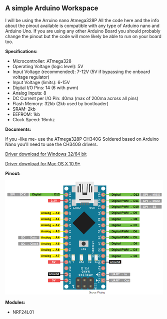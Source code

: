 ## A simple Arduino Workspace
I will be using the Arruino nano Atmega328P
All the code here and the info about the pinout available  is compatible with any type of Arduino nano and Arduino Uno. If you are using any other Arduino Board you should probably  change the pinout but the code will more likely be able to run on your board too.

**Specifications:**

- Microcontroller: ATmega328
- Operating Voltage (logic level): 5V
- Input Voltage (recommended): 7-12V (5V if bypassing the onboard voltage regulator)
- Input Voltage (limits): 6-15V
- Digital I/O Pins: 14 (6 with pwm)
- Analog Inputs: 8
- DC Current per I/O Pin: 40ma (max of 200ma across all pins)
- Flash Memory: 32kb (2kb used by bootloader)
- SRAM: 2kb
- EEFROM: 1kb
- Clock Speed: 16mhz

**Documents:**

If you -like me- use the  ATmega328P CH340G Soldered based on Arduino Nano you'll need to use the CH340G drivers.

[Driver download for Windows 32/64 bit](https://github.com/neginkheirmand/Arduino-WorkSpace/raw/master/CH340G%20driver/CH341SER.zip)

[Driver download for Mac OS X 10.9+](https://github.com/neginkheirmand/Arduino-WorkSpace/raw/master/CH340G%20driver/OSX10.9_CH34xV1.3.zip)

**Pinout:**

![](https://github.com/neginkheirmand/Arduino-WorkSpace/blob/master/Arduino-Nano-Pinout-1.png?raw=true)

**Modules:**
- NRF24L01 

